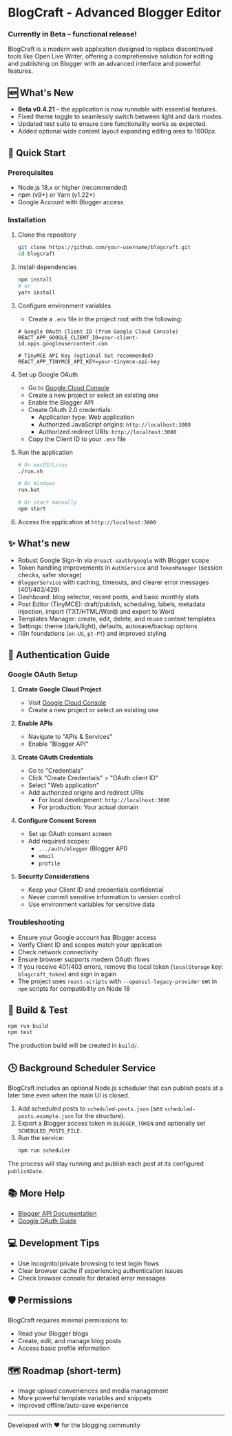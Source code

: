 # BlogCraft - Advanced Blogger Editor

### Currently in Beta – functional release! ###

BlogCraft is a modern web application designed to replace discontinued tools like Open Live Writer, offering a comprehensive solution for editing and publishing on Blogger with an advanced interface and powerful features.

## 🆕 What's New

- **Beta v0.4.21** – the application is now runnable with essential features.
- Fixed theme toggle to seamlessly switch between light and dark modes.
- Updated test suite to ensure core functionality works as expected.
- Added optional wide content layout expanding editing area to 1600px.

## 🚀 Quick Start

### Prerequisites
- Node.js 18.x or higher (recommended)
- npm (v9+) or Yarn (v1.22+)
- Google Account with Blogger access

### Installation

1. Clone the repository
   ```bash
   git clone https://github.com/your-username/blogcraft.git
   cd blogcraft
   ```

2. Install dependencies
   ```bash
   npm install
   # or
   yarn install
   ```

3. Configure environment variables
   - Create a `.env` file in the project root with the following:
   ```
   # Google OAuth Client ID (from Google Cloud Console)
   REACT_APP_GOOGLE_CLIENT_ID=your-client-id.apps.googleusercontent.com

   # TinyMCE API Key (optional but recommended)
   REACT_APP_TINYMCE_API_KEY=your-tinymce-api-key
   ```

4. Set up Google OAuth
   - Go to [Google Cloud Console](https://console.cloud.google.com/)
   - Create a new project or select an existing one
   - Enable the Blogger API
   - Create OAuth 2.0 credentials:
     * Application type: Web application
     * Authorized JavaScript origins: `http://localhost:3000`
     * Authorized redirect URIs: `http://localhost:3000`
   - Copy the Client ID to your `.env` file

5. Run the application
   ```bash
   # On macOS/Linux
   ./run.sh

   # On Windows
   run.bat

   # Or start manually
   npm start
   ```

6. Access the application at `http://localhost:3000`

## ✨ What's new

- Robust Google Sign-In via `@react-oauth/google` with Blogger scope
- Token handling improvements in `AuthService` and `TokenManager` (session checks, safer storage)
- `BloggerService` with caching, timeouts, and clearer error messages (401/403/429)
- Dashboard: blog selector, recent posts, and basic monthly stats
- Post Editor (TinyMCE): draft/publish, scheduling, labels, metadata injection, import (TXT/HTML/Word) and export to Word
- Templates Manager: create, edit, delete, and reuse content templates
- Settings: theme (dark/light), defaults, autosave/backup options
- i18n foundations (`en-US`, `pt-PT`) and improved styling

## 🔑 Authentication Guide

### Google OAuth Setup

1. **Create Google Cloud Project**
   - Visit [Google Cloud Console](https://console.cloud.google.com/)
   - Create a new project or select an existing one

2. **Enable APIs**
   - Navigate to "APIs & Services"
   - Enable "Blogger API"

3. **Create OAuth Credentials**
   - Go to "Credentials"
   - Click "Create Credentials" > "OAuth client ID"
   - Select "Web application"
   - Add authorized origins and redirect URIs
     * For local development: `http://localhost:3000`
     * For production: Your actual domain

4. **Configure Consent Screen**
   - Set up OAuth consent screen
   - Add required scopes:
      * `.../auth/blogger` (Blogger API)
      * `email`
      * `profile`

5. **Security Considerations**
   - Keep your Client ID and credentials confidential
   - Never commit sensitive information to version control
   - Use environment variables for sensitive data

### Troubleshooting
- Ensure your Google account has Blogger access
- Verify Client ID and scopes match your application
- Check network connectivity
- Ensure browser supports modern OAuth flows
- If you receive 401/403 errors, remove the local token (`localStorage` key: `blogcraft_token`) and sign in again
- The project uses `react-scripts` with `--openssl-legacy-provider` set in `npm` scripts for compatibility on Node 18

## 🧪 Build & Test

```bash
npm run build
npm test
```

The production build will be created in `build/`.

## 🕒 Background Scheduler Service

BlogCraft includes an optional Node.js scheduler that can publish posts at a later time even when the main UI is closed.

1. Add scheduled posts to `scheduled-posts.json` (see `scheduled-posts.example.json` for the structure).
2. Export a Blogger access token in `BLOGGER_TOKEN` and optionally set `SCHEDULED_POSTS_FILE`.
3. Run the service:
   ```bash
   npm run scheduler
   ```
The process will stay running and publish each post at its configured `publishDate`.

## 📚 More Help
- [Blogger API Documentation](https://developers.google.com/blogger/docs/3.0/getting_started)
- [Google OAuth Guide](https://developers.google.com/identity/protocols/oauth2)

## 💻 Development Tips
- Use incognito/private browsing to test login flows
- Clear browser cache if experiencing authentication issues
- Check browser console for detailed error messages

## 🛡️ Permissions
BlogCraft requires minimal permissions to:
- Read your Blogger blogs
- Create, edit, and manage blog posts
- Access basic profile information

## 🗺️ Roadmap (short-term)
- Image upload conveniences and media management
- More powerful template variables and snippets
- Improved offline/auto-save experience

---

Developed with ❤️ for the blogging community

